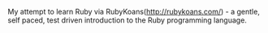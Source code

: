 My attempt to learn Ruby via RubyKoans(http://rubykoans.com/) - a gentle, self paced, test driven introduction to the Ruby programming language.